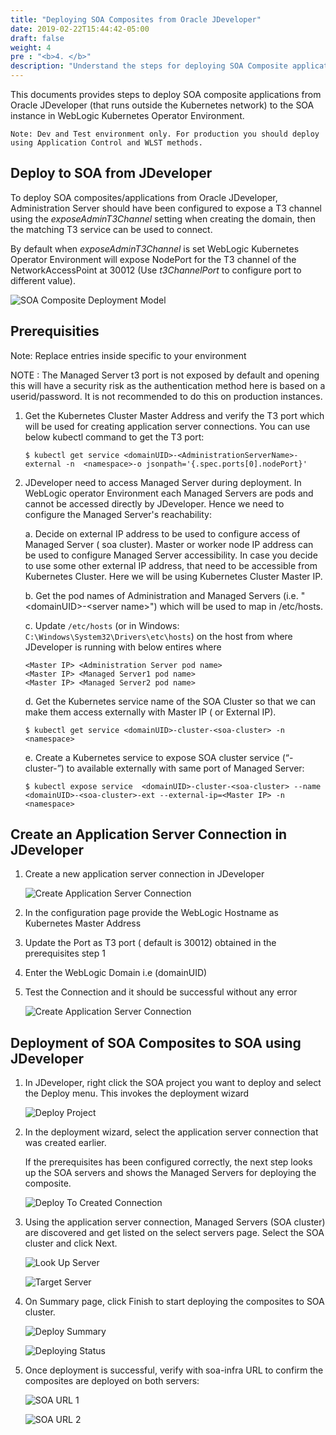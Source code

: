 ```yaml
---
title: "Deploying SOA Composites from Oracle JDeveloper"
date: 2019-02-22T15:44:42-05:00
draft: false
weight: 4
pre : "<b>4. </b>"
description: "Understand the steps for deploying SOA Composite applications from Oracle JDeveloper to Oracle SOA in WebLogic Kubernetes Operator Environment."
---
```


This documents provides steps to deploy SOA composite applications from Oracle JDeveloper (that runs outside the Kubernetes network) to the SOA instance in WebLogic Kubernetes Operator Environment.

```
Note: Dev and Test environment only. For production you should deploy using Application Control and WLST methods.
```

## Deploy to SOA from JDeveloper

To deploy SOA composites/applications from Oracle JDeveloper, Administration Server should have been configured to expose a T3 channel using the *exposeAdminT3Channel* setting when creating the domain, then the matching T3 service can be used to connect.

By default when *exposeAdminT3Channel* is set WebLogic Kubernetes Operator Environment will expose NodePort for the T3 channel of the NetworkAccessPoint at 30012 (Use *t3ChannelPort* to configure port to different value).

![SOA Composite Deployment Model](/weblogic-kubernetes-operator/images/SOA_Composites_Deploy_using_Jdev.png)

## Prerequisities

Note: Replace entries inside <xxxx> specific to your environment

NOTE  : The Managed Server t3 port is not exposed by default and opening this will have a security risk as the authentication method here is based on a userid/password. It is not recommended to do this on production instances.

1.  Get the Kubernetes Cluster Master Address and verify the T3 port which will be used for creating application server connections. You can use below kubectl command to get the T3 port:

        $ kubectl get service <domainUID>-<AdministrationServerName>-external -n  <namespace>-o jsonpath='{.spec.ports[0].nodePort}'

2.  JDeveloper need to access Managed Server during deployment. In WebLogic operator Environment each Managed Servers are pods and cannot be accessed directly by JDeveloper. Hence we need to configure the Managed Server's reachability:

    a. Decide on external IP address to be used to configure access of Managed Server ( soa cluster). Master or worker node IP address can be used to configure Managed Server accessibility. In case you decide to use some other external IP address, that need to be accessible from Kubernetes Cluster. Here we will be using Kubernetes Cluster Master IP.
    
    b. Get the pod names of Administration and Managed Servers (i.e. "\<domainUID>-\<server name>") which will be used to map in /etc/hosts.
    
    c. Update `/etc/hosts` (or in Windows: `C:\Windows\System32\Drivers\etc\hosts`) on the host from where JDeveloper is running with below entires where
        
        <Master IP> <Administration Server pod name>
        <Master IP> <Managed Server1 pod name>
        <Master IP> <Managed Server2 pod name>
    
    d. Get the Kubernetes service name of the SOA Cluster so that we can make them access externally with Master IP ( or External IP).
        
        $ kubectl get service <domainUID>-cluster-<soa-cluster> -n <namespace>
    
    e. Create a Kubernetes service to expose SOA cluster service (“<domainUID>-cluster-<soa-cluster>”) to available externally with same port of Managed Server:
        
        $ kubectl expose service  <domainUID>-cluster-<soa-cluster> --name <domainUID>-<soa-cluster>-ext --external-ip=<Master IP> -n <namespace>

## Create an Application Server Connection in JDeveloper

1. Create a new application server connection in JDeveloper 

    ![Create Application Server Connection](/weblogic-kubernetes-operator/images/CreateApplicationServerConnection.jpg)

2. In the configuration page provide the WebLogic Hostname as Kubernetes Master Address
3. Update the Port as T3 port ( default is  30012) obtained in the prerequisites step 1
4. Enter the WebLogic Domain i.e (domainUID)
5. Test the Connection and it should be successful without any error

    ![Create Application Server Connection](/weblogic-kubernetes-operator/images/CreateApplicationServerConnectionTestConnection.jpg)

## Deployment of SOA Composites to SOA using JDeveloper

1. In JDeveloper, right click the SOA project you want to deploy and select the Deploy menu. This  invokes the deployment wizard

     ![Deploy Project](/weblogic-kubernetes-operator/images/DeployProject.jpg)

2. In the deployment wizard, select the application server connection that was created earlier.

    If the prerequisites has been configured correctly, the next step looks up the SOA servers and shows the Managed Servers for deploying the composite.

    ![Deploy To Created Connection](/weblogic-kubernetes-operator/images/DeployToCreatedConnection.jpg)

3. Using the application server connection, Managed Servers (SOA cluster) are discovered and get listed on the select servers page. Select the SOA cluster and click Next.

    ![Look Up Server](/weblogic-kubernetes-operator/images/LookUpServer.jpg)
    
    ![Target Server](/weblogic-kubernetes-operator/images/TargetServers.jpg)

4. On Summary page, click Finish to start deploying the composites to SOA cluster.

    ![Deploy Summary](/weblogic-kubernetes-operator/images/DeploySummaryPage.jpg)

    ![Deploying Status](/weblogic-kubernetes-operator/images/DeployingStatus.jpg)
    
5. Once deployment is successful, verify with soa-infra URL to confirm the composites are deployed on both servers:

    ![SOA URL 1](/weblogic-kubernetes-operator/images/SOAURLs1.jpg)

    ![SOA URL 2](/weblogic-kubernetes-operator/images/SOAURL2.jpg)

